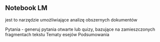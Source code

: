 ## Notebook LM
jest to narzędzie umożliwiające analizę obszernych dokumentów

Pytania - generuj pytania otwarte lub quizy, bazujące na zamieszczonych fragmentach tekstu
Tematy esejów
Podsumowania
